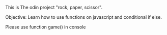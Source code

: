 This is The odin project "rock, paper, scissor".

Objective:
Learn how to use functions on javascript and conditional if else.

Please use function game() in console